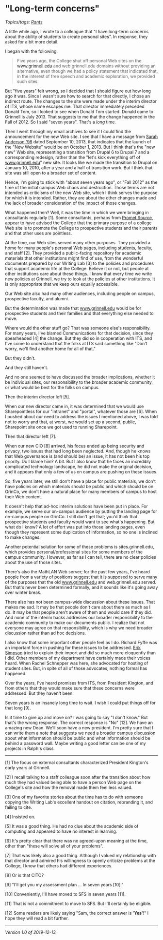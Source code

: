 "Long-term concerns"
====================

*Topics/tags: [Rants](index-rants)*

A little while ago, I wrote to a colleague that "I have long-term
concerns about the ability of students to create personal sites".
In response, they asked for a bit more detail.

I began with the following.

> Five years ago, the College shut off personal Web sites on the
www.grinnell.edu and web.grinnell.edu domains without providing an
alternative, even though we had a policy statement that indicated
that, in the interest of free speech and academic exploration, we
provided such sites.

But "five years" felt wrong, so I decided that I should figure out
how long ago it was.  Since I wasn't sure how to search for that
directly, I chose an indirect route.  The changes to the site were
made under the interim director of ITS, whose name escapes me.  That
director immediately preceded Donald Tom, so I looked to see when
Donald Tom started.  Donald came to Grinnell is July 2013.  That suggests
to me that the change happened in the Fall of 2012.  So I said "seven
years".  That's a *long* time.

Then I went through my email archives to see if I could find the
announcement for the new Web site.  I see that I have a message from
[Sarah Anderson '98](anderson-dralus) dated September 10, 2013, that
indicates that the launch of the "New Website" would be on October 1,
2013.  But I think that's the "new new" Web site, representing a
transition from Drupal 6 to Drupal 7 and a corresponding redesign,
rather than the "let's kick everything off of www.grinnell.edu"
new site.  It looks like we made the transition to Drupal on January
10, 2010, after a year and a half of transition work.  But I think
that site was still open to a broader set of content.

Hence, I'm going to stick with "about seven years ago", or "Fall
2012" as the time of the initial campus Web chaos and destruction.
Those terms are not intended as criticisms of the new Web site,
which I think serves the purpose for which it is intended.  Rather,
they are about the other changes made and the lack of broader
consideration of the impact of those changes.

What happened then?  Well, it was the time in which we were bringing
in consultants regularly [1].  Some consultants, perhaps from
[Promet Source](https://www.prometsource.com/), appear to have
advised the College that the primary purpose of a college Web site
is to promote the College to prospective students and their parents
and that other uses are pointless.

At the time, our Web sites served many other purposes.  They provided
a home for many people's personal Web pages, including students,
faculty, and staff [2].  They provided a public-facing repository
for academic materials that other institutions might find of use,
from the wonderful documents prepared by our Writing Lab [3] to the
policies and procedures that support academic life at the College.
Believe it or not, but people at other institutions care about these
things.  I know that every time we write new policies at Grinnell,
we try to look at the policies at other institutions.  It is only
appropriate that we keep ours equally accessible.

Our Web site also had many other audiences, including people on campus,
prospective faculty, and alumni.

But the determination was made that www.grinnell.edu would be for
prospective students and their families and that everything else
needed to move.

Where would the other stuff go?  That was someone else's responsibility.
For many years, I've blamed Communications for that decision, since
they spearheaded [4] the change.  But they did so in cooperation
with ITS, and I've come to understand that the folks at ITS said
something like "Don't worry, we'll find another home for all of
that."

But they didn't.

And they still haven't.

And no one seemed to have discussed the broader implications, whether
it be individual sites, our responsibility to the broader academic
community, or what would be best for the folks on campus.

Then the interim director left [5].

When our new director came in, it was determined that we would use
Sharepointless for our "intranet" and "portal", whatever those are [6].
When I pushed about our need to address the issues I mentioned above,
I was told not to worry and that, at worst, we would set up a second,
public, Sharepoint site once we got used to running Sharepoint.

Then that director left [7].

When our new CIO [8] arrived, his focus ended up being security and
privacy, two issues that had long been neglected.  And, though he
knows that Web governance is (and should be) an issue, it has not
been his top priority.  Do I blame him?  A bit.  But I also know
that he faces an incredibly complicated technology landscape, he
did not make the original decision, and it appears that only a few
of us on campus are pushing on these issues.

So, five years later, we still don't have a place for public materials,
we don't have policies on which materials should be public and which
should be on GrinCo, we don't have a natural place for many members of
campus to host their Web content.

It doesn't help that ad-hoc interim solutions have been put in
place.  For example, we serve our on-campus audience by putting the
landing page for on-campus people on GrinCo.  I still don't get
that; you'd think that prospective students and faculty would want
to see what's happening.  But what do I know?  A lot of effort was
put into those landing pages, even though they represent some
duplication of information, so no one is inclined to make changes.

Another potential solution for some of these problems is sites.grinnell.edu,
which provides personal/professional sites for some members of the campus
community.  However, as far as I can tell, there are no clear policies
about the use of those sites.

There's also the MathLAN Web server; for the past few years, I've
heard people from a variety of positions suggest that it is supposed
to serve many of the purposes that the old www.grinnell.edu and
web.grinnell.edu served.  But that's never been determined formally,
and it sounds like it's going away over winter break.

There also has not been campus-wide discussion about these issues.
That makes me sad.  It may be that people don't care about them as
much as I do.  It may be that people aren't aware of them and would
care if they did.  And none of the interim hacks addresses our broader
responsibility to the academic community to make our documents public.
I realize that not everyone may agree on that responsibility, which is
why we need broader discussion rather than ad hoc decisions.

I also know that some important other people feel as I do.  Richard
Fyffe was an important force in pushing for these issues to be
addressed.  [Erik Simpson](erik-simpson) tried to explain their
import and did so much more eloquently than I did.  Other members
of my department have certainly made their voices heard.  When 
Rachel Schnepper was here, she advocated for hosting of student
sites.  But, in spite of all of those advocates, nothing formal has
happened.

Over the years, I've heard promises from ITS, from President Kington,
and from others that they would make sure that these concerns were
addressed.  But they haven't been.

Seven years is an insanely long time to wait.  I wish I could put
things off for that long [9].

Is it time to give up and move on?  I was going to say "I don't
know."  But that's the wrong response.  The correct response is "No"
[12].  We have an amazing new Dean.  We'll soon have a new president.
I'm pretty sure that I can write them a note that suggests we need
a broader campus discussion about what information should be public
and what information should be behind a password wall.  Maybe writing
a good letter can be one of my projects in Ralph's class.

---

[1] The focus on external consultants characterized President Kington's
early years at Grinnell.

[2] I recall talking to a staff colleague soon after the transition about
how much they had valued being able to have a person Web page on the
College's site and how the removal made them feel less valued.

[3] One of my favorite stories about the time has to do with someone
copying the Writing Lab's excellent handout on citation, rebranding
it, and failing to cite.

[4] Insisted on.

[5] It was a good thing.  He had no clue about the academic side of
computing and appeared to have no interest in learning.

[6] It's pretty clear that there was no agreed-upon meaning at the time,
other than "these will solve all of your problems".

[7] That was likely also a good thing.  Although I valued my relationship
with that director and admired his willingness to openly criticize problems
at the College, I know that others had different experiences.

[8] Or is that CITO?

[9] "I'll get you my assessment plan ... In seven years [10]."

[10] Conveniently, I'll have moved to SFS in seven years [11].

[11] That is not a commitment to move to SFS.  But I'll certainly be
eligible.

[12] Some readers are likely saying "Sam, the correct answer is
'**Yes**'!"  I hope they will read a bit further.

---

*Version 1.0 of 2019-12-13.*
